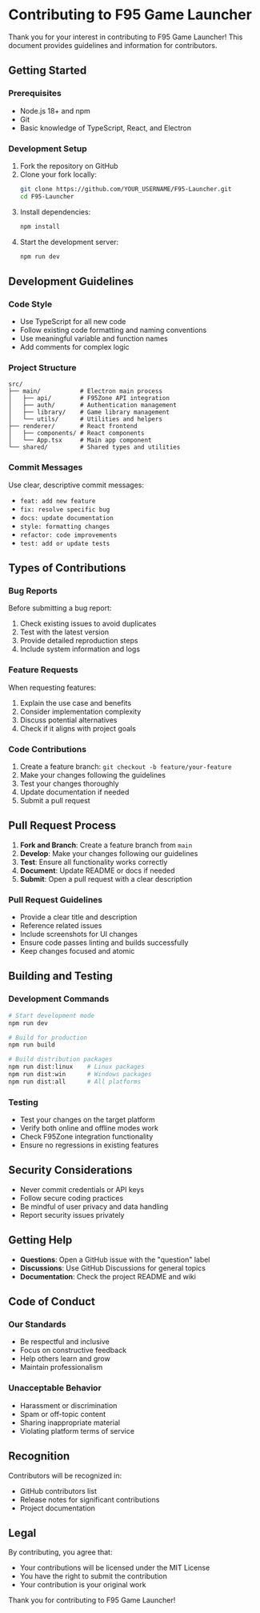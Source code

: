 # Contributing to F95 Game Launcher

Thank you for your interest in contributing to F95 Game Launcher! This document provides guidelines and information for contributors.

## Getting Started

### Prerequisites
- Node.js 18+ and npm
- Git
- Basic knowledge of TypeScript, React, and Electron

### Development Setup
1. Fork the repository on GitHub
2. Clone your fork locally:
   ```bash
   git clone https://github.com/YOUR_USERNAME/F95-Launcher.git
   cd F95-Launcher
   ```
3. Install dependencies:
   ```bash
   npm install
   ```
4. Start the development server:
   ```bash
   npm run dev
   ```

## Development Guidelines

### Code Style
- Use TypeScript for all new code
- Follow existing code formatting and naming conventions
- Use meaningful variable and function names
- Add comments for complex logic

### Project Structure
```
src/
├── main/           # Electron main process
│   ├── api/        # F95Zone API integration
│   ├── auth/       # Authentication management
│   ├── library/    # Game library management
│   └── utils/      # Utilities and helpers
├── renderer/       # React frontend
│   ├── components/ # React components
│   └── App.tsx     # Main app component
└── shared/         # Shared types and utilities
```

### Commit Messages
Use clear, descriptive commit messages:
- `feat: add new feature`
- `fix: resolve specific bug`
- `docs: update documentation`
- `style: formatting changes`
- `refactor: code improvements`
- `test: add or update tests`

## Types of Contributions

### Bug Reports
Before submitting a bug report:
1. Check existing issues to avoid duplicates
2. Test with the latest version
3. Provide detailed reproduction steps
4. Include system information and logs

### Feature Requests
When requesting features:
1. Explain the use case and benefits
2. Consider implementation complexity
3. Discuss potential alternatives
4. Check if it aligns with project goals

### Code Contributions
1. Create a feature branch: `git checkout -b feature/your-feature`
2. Make your changes following the guidelines
3. Test your changes thoroughly
4. Update documentation if needed
5. Submit a pull request

## Pull Request Process

1. **Fork and Branch**: Create a feature branch from `main`
2. **Develop**: Make your changes following our guidelines
3. **Test**: Ensure all functionality works correctly
4. **Document**: Update README or docs if needed
5. **Submit**: Open a pull request with a clear description

### Pull Request Guidelines
- Provide a clear title and description
- Reference related issues
- Include screenshots for UI changes
- Ensure code passes linting and builds successfully
- Keep changes focused and atomic

## Building and Testing

### Development Commands
```bash
# Start development mode
npm run dev

# Build for production
npm run build

# Build distribution packages
npm run dist:linux    # Linux packages
npm run dist:win      # Windows packages
npm run dist:all      # All platforms
```

### Testing
- Test your changes on the target platform
- Verify both online and offline modes work
- Check F95Zone integration functionality
- Ensure no regressions in existing features

## Security Considerations

- Never commit credentials or API keys
- Follow secure coding practices
- Be mindful of user privacy and data handling
- Report security issues privately

## Getting Help

- **Questions**: Open a GitHub issue with the "question" label
- **Discussions**: Use GitHub Discussions for general topics
- **Documentation**: Check the project README and wiki

## Code of Conduct

### Our Standards
- Be respectful and inclusive
- Focus on constructive feedback
- Help others learn and grow
- Maintain professionalism

### Unacceptable Behavior
- Harassment or discrimination
- Spam or off-topic content
- Sharing inappropriate material
- Violating platform terms of service

## Recognition

Contributors will be recognized in:
- GitHub contributors list
- Release notes for significant contributions
- Project documentation

## Legal

By contributing, you agree that:
- Your contributions will be licensed under the MIT License
- You have the right to submit the contribution
- Your contribution is your original work

Thank you for contributing to F95 Game Launcher!